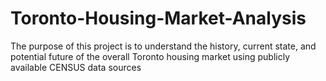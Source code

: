 # Toronto-Housing-Market-Analysis
The purpose of this project is to understand the history, current state, and potential future of the overall Toronto housing market using publicly available CENSUS data sources 
